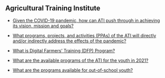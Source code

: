 ## Agricultural Training Institute


 - [Given the COVID-19 pandemic, how can ATI push through in achieving its vision, mission and goals?](/agricultural-training-institute/given-the-covid-19-pandemic-how-can-ati-push-through-in-achieving-its-vision-mission-and-goals)
    
 - [What programs, projects, and activities (PPAs) of the ATI will directly and/or indirectly address the effects of the pandemic?](/agricultural-training-institute/what-programs-projects-and-activities-(ppas)-of-the-ati-will-directly-andor-indirectly-address-the-e)
    
 - [What is Digital Farmers’ Training (DFP) Program?](/agricultural-training-institute/what-is-digital-farmers'-training-(dfp)-program)
    
 - [What are the available programs of the ATI for the youth in 2021?](/agricultural-training-institute/what-are-the-available-programs-of-the-ati-for-the-youth-in-2021)
    
 - [What are the programs available for out-of-school youth?](/agricultural-training-institute/what-are-the-programs-available-for-out-of-school-youth)
    
